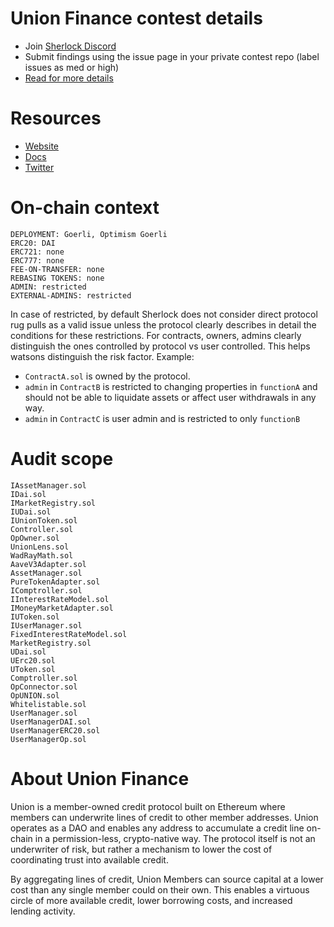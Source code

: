 # Union Finance contest details

- Join [Sherlock Discord](https://discord.gg/MABEWyASkp)
- Submit findings using the issue page in your private contest repo (label issues as med or high)
- [Read for more details](https://docs.sherlock.xyz/audits/watsons)

# Resources

- [Website](https://union.finance/)
- [Docs](https://docs.union.finance/)
- [Twitter](https://twitter.com/unionprotocol)

# On-chain context

```
DEPLOYMENT: Goerli, Optimism Goerli
ERC20: DAI
ERC721: none
ERC777: none
FEE-ON-TRANSFER: none
REBASING TOKENS: none
ADMIN: restricted
EXTERNAL-ADMINS: restricted
```

In case of restricted, by default Sherlock does not consider direct protocol rug pulls as a valid issue unless the protocol clearly describes in detail the conditions for these restrictions. 
For contracts, owners, admins clearly distinguish the ones controlled by protocol vs user controlled. This helps watsons distinguish the risk factor. 
Example: 
* `ContractA.sol` is owned by the protocol. 
* `admin` in `ContractB` is restricted to changing properties in `functionA` and should not be able to liquidate assets or affect user withdrawals in any way. 
* `admin` in `ContractC` is user admin and is restricted to only `functionB`

# Audit scope

```
IAssetManager.sol
IDai.sol
IMarketRegistry.sol	
IUDai.sol		
IUnionToken.sol
Controller.sol
OpOwner.sol
UnionLens.sol
WadRayMath.sol
AaveV3Adapter.sol
AssetManager.sol
PureTokenAdapter.sol
IComptroller.sol	
IInterestRateModel.sol	
IMoneyMarketAdapter.sol	
IUToken.sol		
IUserManager.sol
FixedInterestRateModel.sol	
MarketRegistry.sol		
UDai.sol			
UErc20.sol			
UToken.sol
Comptroller.sol		
OpConnector.sol		
OpUNION.sol		
Whitelistable.sol
UserManager.sol		
UserManagerDAI.sol	
UserManagerERC20.sol	
UserManagerOp.sol
```

# About Union Finance

Union is a member-owned credit protocol built on Ethereum where members can underwrite lines of credit to other member addresses.
Union operates as a DAO and enables any address to accumulate a credit line on-chain in a permission-less, crypto-native way. The protocol itself is not an underwriter of risk, but rather a mechanism to lower the cost of coordinating trust into available credit.

By aggregating lines of credit, Union Members can source capital at a lower cost than any single member could on their own. This enables a virtuous circle of more available credit, lower borrowing costs, and increased lending activity.
